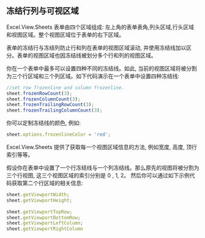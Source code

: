##  冻结行列与可视区域
Excel.View.Sheets 表单由四个区域组成: 左上角的表单表角,列头区域,行头区域和视图区域。整个视图区域位于表单的右下区域。

表单的冻结行与冻结列防止行和列在表单的视图区域滚动, 并使用冻结线加以区分。表单的视图区域也因冻结线被划分多个行和列的视图区域。

你在一个表单中最多可以设置四种不同的冻结线。如此, 当前的视图区域将被分割为三个行区域和三个列区域。如下代码演示在一个表单中设置四种冻结线:
```JavaScript
//set row frozenline and column frozenline.
sheet.frozenRowCount(3);
sheet.frozenColumnCount(3);
sheet.frozenTrailingRowCount(3);
sheet.frozenTrailingColumnCount(3);
```

你可以定制冻结线的颜色, 例如:
```JavaScript
sheet.options.frozenlineColor = 'red';
```

Excel.View.Sheets 提供了获取每一个视图区域信息的方法, 例如宽度, 高度, 顶行索引等等。

假设你在表单中设置了一个行冻结线与一个列冻结线。那么原先的视图将被分割为三个行视图, 这三个视图区域的索引分别是 0 , 1, 2。 然后你可以通过如下示例代码获取第二个行区域的相关信息:
```JavaScript
sheet.getViewportWidth;
sheet.getViewportHeight;
 
sheet.getViewportTopRow;
sheet.getViewportBottomRow;
sheet.getViewportLeftColumn;
sheet.getViewportRightColumn
```